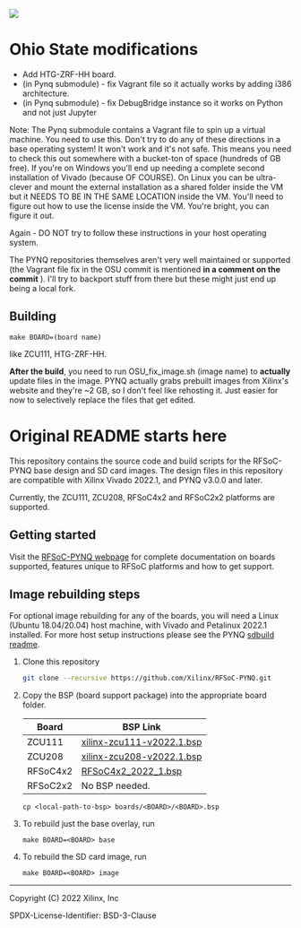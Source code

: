 ![](rfsocpynq_logo.png)

# Ohio State modifications

* Add HTG-ZRF-HH board.
* (in Pynq submodule) - fix Vagrant file so it actually works by adding i386 architecture.
* (in Pynq submodule) - fix DebugBridge instance so it works on Python and not just Jupyter

Note: The Pynq submodule contains a Vagrant file to spin up a virtual machine. You need to use this. Don't try to do any of these directions in a base
operating system! It won't work and it's not safe. This means you need to check this out somewhere with a bucket-ton of space (hundreds of GB free). If you're on Windows
you'll end up needing a complete second installation of Vivado (because OF COURSE). On Linux you can be ultra-clever and mount the external installation
as a shared folder inside the VM but it NEEDS TO BE IN THE SAME LOCATION inside the VM. You'll need to figure out how to use the license inside the VM.
You're bright, you can figure it out.

Again - DO NOT try to follow these instructions in your host operating system.

The PYNQ repositories themselves aren't very well maintained or supported (the Vagrant file fix in the OSU
commit is mentioned __in a comment on the commit__ ). I'll try to backport stuff from there but these
might just end up being a local fork.

## Building

```
make BOARD=(board name)
```
like ZCU111, HTG-ZRF-HH.

__After the build__, you need to run OSU_fix_image.sh (image name) to __actually__ update files in the image. PYNQ
actually grabs prebuilt images from Xilinx's website and they're ~2 GB, so I don't feel like rehosting it. Just easier
for now to selectively replace the files that get edited.

# Original README starts here

This repository contains the source code and build scripts for the RFSoC-PYNQ base design and SD card images. The design files in this repository are compatible with Xilinx Vivado 2022.1, and PYNQ v3.0.0 and later.  

Currently, the ZCU111, ZCU208, RFSoC4x2 and RFSoC2x2 platforms are supported.

## Getting started

Visit the [RFSoC-PYNQ webpage](https://www.rfsoc-pynq.io/) for complete documentation on boards supported, features unique to RFSoC platforms and how to get support.


## Image rebuilding steps

For optional image rebuilding for any of the boards, you will need a Linux (Ubuntu 18.04/20.04) host machine, with Vivado and Petalinux 2022.1 installed. For more host setup instructions please see the PYNQ [sdbuild readme](https://github.com/Xilinx/PYNQ/tree/master/sdbuild).


1. Clone this repository
	
	```bash
	git clone --recursive https://github.com/Xilinx/RFSoC-PYNQ.git
	```

1. Copy the BSP (board support package) into the appropriate board folder.

	| Board  | BSP Link |
	| ------------- | ------------- |
	| ZCU111  | [xilinx-zcu111-v2022.1.bsp](https://www.xilinx.com/member/forms/download/xef.html?filename=xilinx-zcu111-v2022.1-04191534.bsp)  |
	| ZCU208  | [xilinx-zcu208-v2022.1.bsp](https://www.xilinx.com/member/forms/download/xef.html?filename=xilinx-zcu208-v2022.1-04191534.bsp)  |
	| RFSoC4x2  | [RFSoC4x2_2022_1.bsp](https://github.com/RealDigitalOrg/RFSoC4x2-BSP/blob/master/bsp_releases/RFSoC4x2_2022_1.bsp?raw=true)  |
	| RFSoC2x2  | No BSP needed.  |
	
	```
	cp <local-path-to-bsp> boards/<BOARD>/<BOARD>.bsp
	```

3. To rebuild just the base overlay, run
	
	```
	make BOARD=<BOARD> base
	```
4. To rebuild the SD card image, run
	
	```
	make BOARD=<BOARD> image
	```
---
Copyright (C) 2022 Xilinx, Inc

SPDX-License-Identifier: BSD-3-Clause

